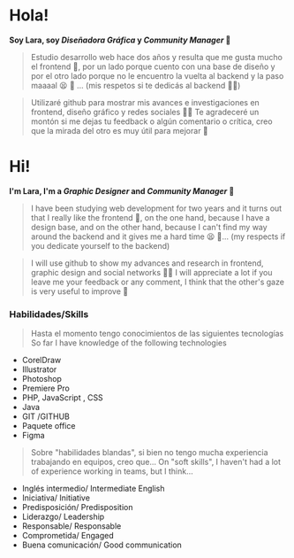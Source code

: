 # Hola!

**Soy Lara, soy _Diseñadora Gráfica_ y _Community Manager_ :wave:** 

>Estudio desarrollo web hace dos años y resulta que me gusta mucho el frontend :star_struck:, por un lado porque cuento con una base de diseño y por el otro lado porque no le encuentro la vuelta al backend y la paso maaaal :tired_face: :no_good: ... (mis respetos si te dedicás al backend :bowing_woman:)

>Utilizaré github para mostrar mis avances e investigaciones en frontend, diseño gráfico y redes sociales :woman_technologist: 
>Te agradeceré un montón si me dejas tu feedback o algún comentario o crítica, creo que la mirada del otro es muy útil para mejorar :dizzy: 

# Hi! 

**I'm Lara, I'm a _Graphic Designer_ and _Community Manager_ :wave:**

>I have been studying web development for two years and it turns out that I really like the frontend :star_struck:, on the one hand, because I have a design base, and on the other hand, because I can't find my way around the backend and it gives me a hard time :tired_face: :no_good:... 
(my respects if you dedicate yourself to the backend)

>I will use github to show my advances and research in frontend, graphic design and social networks :woman_technologist: 
>I will appreciate a lot if you leave me your feedback or any comment, I think that the other's gaze is very useful to improve :dizzy: 

### Habilidades/Skills 
>Hasta el momento tengo conocimientos de las siguientes tecnologías
>So far I have knowledge of the following technologies

- CorelDraw
- Illustrator
- Photoshop
- Premiere Pro
- PHP, JavaScript , CSS
- Java
- GIT /GITHUB
- Paquete office
- Figma

>Sobre "habilidades blandas", si bien no tengo mucha experiencia trabajando en equipos, creo que...
>On "soft skills", I haven't had a lot of experience working in teams, but I think...

- Inglés intermedio/ Intermediate English
- Iniciativa/ Initiative
- Predisposición/ Predisposition
- Liderazgo/ Leadership
- Responsable/ Responsable
- Comprometida/ Engaged
- Buena comunicación/ Good communication